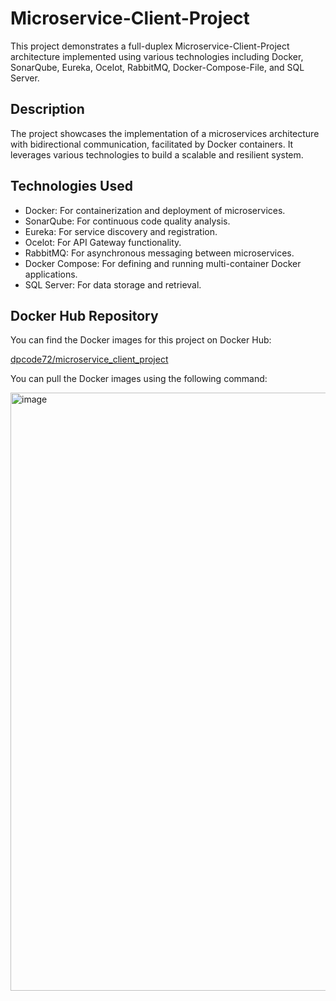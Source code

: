 # Microservice-Client-Project

This project demonstrates a full-duplex Microservice-Client-Project architecture implemented using various technologies including Docker, SonarQube, Eureka, Ocelot, RabbitMQ, Docker-Compose-File, and SQL Server.

## Description

The project showcases the implementation of a microservices architecture with bidirectional communication, facilitated by Docker containers. It leverages various technologies to build a scalable and resilient system.

## Technologies Used

- Docker: For containerization and deployment of microservices.
- SonarQube: For continuous code quality analysis.
- Eureka: For service discovery and registration.
- Ocelot: For API Gateway functionality.
- RabbitMQ: For asynchronous messaging between microservices.
- Docker Compose: For defining and running multi-container Docker applications.
- SQL Server: For data storage and retrieval.

## Docker Hub Repository

You can find the Docker images for this project on Docker Hub:

[dpcode72/microservice_client_project](https://hub.docker.com/repository/docker/dpcode72/microservice_client_project/general)

You can pull the Docker images using the following command:

<img width="957" alt="image" src="https://github.com/Deepak17460/Microservice-Client-Project/assets/99780500/1505139c-9398-4251-9371-5c48fa08a64c">


